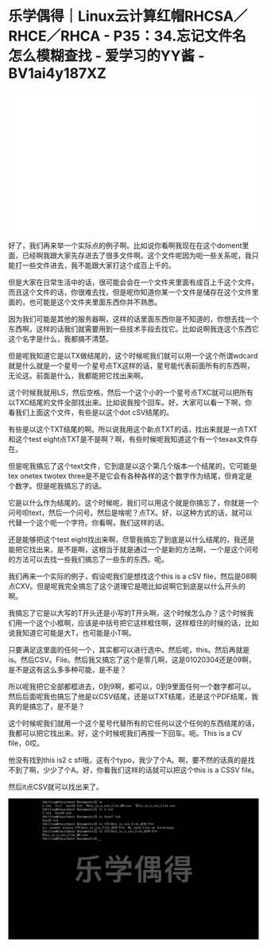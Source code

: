 # 乐学偶得｜Linux云计算红帽RHCSA／RHCE／RHCA - P35：34.忘记文件名怎么模糊查找 - 爱学习的YY酱 - BV1ai4y187XZ

![](img/58e6dd18f6f1ffb8d2de43a5a3511dc1_0.png)

好了，我们再来举一个实际点的例子啊。比如说你看啊我现在在这个doment里面，已经啊我跟大家先存进去了很多文件啊。这个文件呢因为呃一些关系呢，我只能打一些文件进去，我不能跟大家打这个成百上千的。

但是大家在日常生活中的话，很可能会会在一个文件夹里面有成百上千这个文件。而且这个文件的话，你很难去找，但是呢你知道你某一个文件是储存在这个文件里面的，也可能是这个文件夹里面东西你并不熟悉。

因为我们可能是其他的服务器啊，这样的话里面东西你是不知道的，你想去找一个东西啊，这样的话我们就需要用到一些技术手段去找它。比如说啊我连这个东西它这个名字是什么，我都搞不清楚。

但是呢我知道它是以TX做结尾的，这个时候呢我们就可以用一个这个所谓wdcard就是什么就是一个星号一个星号点TX这样的话，星号能代表前面所有的东西啊，无论这。前面是什么，我都能把它找出来啊。

这个时候我就用LS，然后空格，然后一个这个小的一个星号点TXC就可以把所有以TXC结尾的文件全部找出来。比如说我按个回车。好，大家可以看一下啊，你看我们上面这个文件，有些是以这个dot cSV结尾的。

有些是以这个TXT结尾的啊。所以说我用这个新点TXT的话，找出来就是一点TXT和这个test eight点TXT是不是啊？啊，有些时候呢我知道这个有一个texax文件存在。

但是呢我搞忘了这个text文件，它到底是以这个第几个版本一个结尾的，它可能是tex onetex twotex three是不是它会有各种各样的这个数字作为结尾，但肯定是个数字。但是呢我搞忘了的话。

它是以什么作为结尾的。这个时候呢，我们可以用这个就是你搞忘了，你就是一个问号呗text，然后一个问号。然后是啥呢？点TX。好，以这种方式的话，就可以代替一个这个呃一个字符。你看啊，我们这样的话。

还是能够把这个test eight找出来啊，尽管我搞忘了到底是以什么结尾的，我还是能把它找出来，是不是啊，这相当于就是通过一个是新的方法啊，一个是这个问号的方法可以去找一些我们搞忘了一些东的东西。呃。

我们再来一个实际的例子，假设呢我们是想找这个this is a cSV file，然后是08啊点CXV。但是呢我完全搞忘了这个道理它是嗯比如说啊它到底是以什么开头的啊。

我搞忘了它是以大写的T开头还是小写的T开头啊，这个时候怎么办？这个时候我们用一个这个小框啊，应该是中括号把它这样框住啊，这样框住的时候的话，比如说我知道它可能是大T，也可能是小T啊。

只要满足这里面的任何一个，其实都可以进行选中。然后呢，this。然后再就是is。然后CSV。File。然后我又搞忘了这个是零几啊，这是01020304还是09啊，是不是这有这么多多种可能，是不是？

所以呢我把它全部都框进去，0到9啊，都可以，0到9里面任何一个数字都可以。然后后面呢我也搞忘了他是以CSV结尾，还是以TXT结尾，还是这个PDF结尾，我真的是搞忘了，是不是？

这个时候呢我们就用一个这个星号代替所有的它任何以这个任何的东西结尾的话，我都可以把它找出来。好，这个时候呢我们再按一下回车。呃。This is a CV file，0哎。

他没有找到this is2 c sfi哦，这有个typo，我少了个A。啊，要不然的话真的是找不到了啊，少少了个A。好，你看我们这样的话就可以把这个this is a CSSV file。

然后it点CSV就可以找出来了。

![](img/58e6dd18f6f1ffb8d2de43a5a3511dc1_2.png)